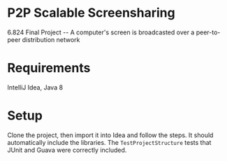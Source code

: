 # P2P Scalable Screensharing
6.824 Final Project -- A computer's screen is broadcasted over a peer-to-peer distribution network

Requirements
============

IntelliJ Idea, Java 8

Setup
=====

Clone the project, then import it into Idea and follow the steps. It should automatically include the libraries. The `TestProjectStructure` tests that JUnit and Guava were correctly included.

